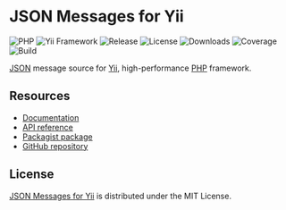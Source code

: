 # JSON Messages for Yii
![PHP](https://img.shields.io/badge/php-%3E%3D7.2-brightgreen.svg) ![Yii Framework](https://img.shields.io/badge/yii-%3E%3D2.0-brightgreen.svg) ![Release](https://img.shields.io/packagist/v/cedx/yii2-json-messages.svg) ![License](https://img.shields.io/packagist/l/cedx/yii2-json-messages.svg) ![Downloads](https://img.shields.io/packagist/dt/cedx/yii2-json-messages.svg) ![Coverage](https://coveralls.io/repos/github/cedx/yii2-json-messages/badge.svg) ![Build](https://travis-ci.com/cedx/yii2-json-messages.svg)

[JSON](http://json.org) message source for [Yii](https://www.yiiframework.com), high-performance [PHP](https://secure.php.net) framework.

## Resources
- [Documentation](https://dev.belin.io/yii2-json-messages)
- [API reference](https://dev.belin.io/yii2-json-messages/api)
- [Packagist package](https://packagist.org/packages/cedx/yii2-json-messages)
- [GitHub repository](https://github.com/cedx/yii2-json-messages)

## License
[JSON Messages for Yii](https://dev.belin.io/yii2-json-messages) is distributed under the MIT License.
